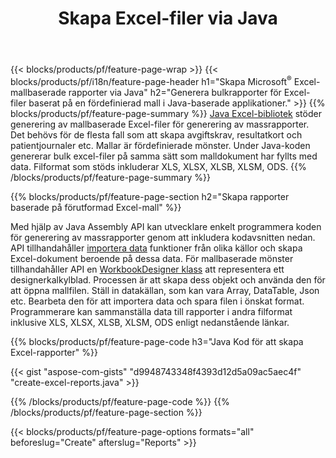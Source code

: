 ﻿---
title: Skapa Excel-filer via Java
url: /sv/java/assembly/
description: Generera Microsoft Excel-kalkylblad från ett mallark med hjälp av Java kalkylarksbibliotek
---
{{< blocks/products/pf/feature-page-wrap >}}
{{< blocks/products/pf/i18n/feature-page-header h1="Skapa Microsoft<sup>&reg;</sup> Excel-mallbaserade rapporter via Java" h2="Generera bulkrapporter för Excel-filer baserat på en fördefinierad mall i Java-baserade applikationer." >}}
{{% blocks/products/pf/feature-page-summary %}}
[Java Excel-bibliotek](/cells/java/) stöder generering av mallbaserade Excel-filer för generering av massrapporter. Det behövs för de flesta fall som att skapa avgiftskrav, resultatkort och patientjournaler etc. Mallar är fördefinierade mönster. Under Java-koden genererar bulk excel-filer på samma sätt som malldokument har fyllts med data. Filformat som stöds inkluderar XLS, XLSX, XLSB, XLSM, ODS.
{{% /blocks/products/pf/feature-page-summary %}}

{{% blocks/products/pf/feature-page-section h2="Skapa rapporter baserade på förutformad Excel-mall" %}}

Med hjälp av Java Assembly API kan utvecklare enkelt programmera koden för generering av massrapporter genom att inkludera kodavsnitten nedan. API tillhandahåller [importera data](https://docs.aspose.com/cells/java/import-and-export-data/) funktioner från olika källor och skapa Excel-dokument beroende på dessa data. För mallbaserade mönster tillhandahåller API en [WorkbookDesigner klass](https://apireference.aspose.com/cells/java/com.aspose.cells/WorkbookDesigner) att representera ett designerkalkylblad. Processen är att skapa dess objekt och använda den för att öppna mallfilen. Ställ in datakällan, som kan vara Array, DataTable, Json etc. Bearbeta den för att importera data och spara filen i önskat format. Programmerare kan sammanställa data till rapporter i andra filformat inklusive XLS, XLSX, XLSB, XLSM, ODS enligt nedanstående länkar.



{{% blocks/products/pf/feature-page-code h3="Java Kod för att skapa Excel-rapporter" %}}

{{< gist "aspose-com-gists" "d9948743348f4393d12d5a09ac5aec4f" "create-excel-reports.java" >}}

{{% /blocks/products/pf/feature-page-code %}}
{{% /blocks/products/pf/feature-page-section %}}

{{< blocks/products/pf/feature-page-options formats="all" beforeslug="Create" afterslug="Reports" >}}
